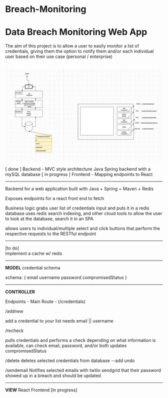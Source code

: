 # Breach-Monitoring
# Data Breach Monitoring Web App

The aim of this project is to allow a user to easily monitor a list of credentials, giving them the option to notify them and/or each individual user
based on their use case (personal / enterprise)

##

![Architecture](architectuer.png)


[ done ] Backend - MVC style architecture Java Spring backend with a mySQL database
[ in progress ] Frontend - Mapping endpoints to React 


_________________________________________________________________________________________________________________________________________________
Backend for a web application built with Java + Spring + Maven + Redis 

Exposes endpoints for a react front end to fetch

Business logic grabs user list of credentials input and puts it in a redis database
uses redis search indexing, and other cloud tools to allow the user to look at the database, search it in an SPA

allows users to individual/multiple select and click buttons that perform the respective requests to the RESTful endpoint
_________________________________________________________________________________________________________________________________________________
[to do]                     
implement a cache w/ redis

_________________________________________________________________________________________________________________________________________________
**MODEL**
credential schema

schema:
{
email
username
password
compromisedStatus
}

_________________________________________________________________________________________________________________________________________________
**CONTROLLER**

Endpoints - Main Route -  (/credentials)

/addnew

add a credential to your list
needs email || username

/recheck

pulls credentials and performs a check depending on what information is available, can check email, password, and/or both
updates compromisedStatus

/delete
deletes selected credentials from database
--add undo

/sendemail
Notifies selected emails with twilio sendgrid that their password showed up in a breach and should be updated



_________________________________________________________________________________________________________________________________________________
**VIEW**
React Frontend
[in progress]
  
 
